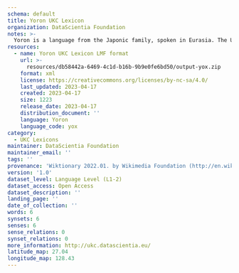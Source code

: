 ```yaml
---
schema: default
title: Yoron UKC Lexicon
organization: DataScientia Foundation
notes: >-
  Yoron is a language from the Japonic family, spoken in Eurasia. The UKC Lexicon of Yoron is represented as a lexico-semantic network. It consists of words, word senses, synsets, as well as sense-level and synset-level relationships.
resources:
  - name: Yoron UKC Lexicon LMF format
    url: >-
      resources/db58442a-6469-4c1d-b16b-9b9e0fe6bd50/output-yox.zip
    format: xml
    license: https://creativecommons.org/licenses/by-nc-sa/4.0/
    last_updated: 2023-04-17
    created: 2023-04-17
    size: 1223
    release_date: 2023-04-17
    distribution_document: ''
    language: Yoron
    language_code: yox
category:
  - UKC Lexicons
maintainer: DataScientia Foundation
maintainer_email: ''
tags: ''
provenance: 'Wiktionary 2022.01. by Wikimedia Foundation (http://en.wiktionary.org); Princeton WordNet 2.1 by Princeton University (https://wordnet.princeton.edu)'
version: '1.0'
dataset_level: Language Level (L1-2)
dataset_access: Open Access
dataset_description: ''
landing_page: ''
date_of_collection: ''
words: 6
synsets: 6
senses: 6
sense_relations: 0
synset_relations: 0
more_information: http://ukc.datascientia.eu/
latitude_map: 27.04
longitude_map: 128.43
---
```

